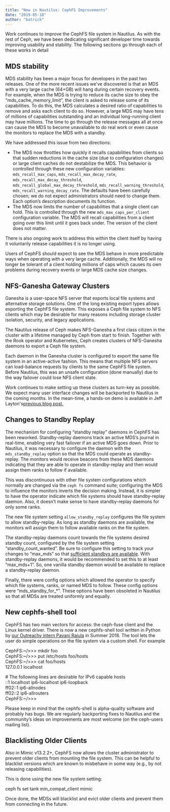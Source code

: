 ```yaml
---
title: "New in Nautilus: CephFS Improvements"
date: "2019-05-18"
author: "batrick"
---
```


Work continues to improve the CephFS file system in Nautilus. As with the rest of Ceph, we have been dedicating significant developer time towards improving usability and stability. The following sections go through each of these works in detail

## **MDS stability**  

MDS stability has been a major focus for developers in the past two releases. One of the more recent issues we’ve discovered is that an MDS with a very large cache (64+GB) will hang during certain recovery events. For example, when the MDS is trying to reduce its cache size to obey the “mds\_cache\_memory\_limit”, the client is asked to release some of its capabilities. To do this, the MDS calculates a desired ratio of capabilities to remove and asks each client to do so. However, a large MDS may have tens of millions of capabilities outstanding and an individual long-running client may have millions. The time to go through the release messages all at once can cause the MDS to become unavailable to do real work or even cause the monitors to replace the MDS with a standby.  

We have addressed this issue from two directions:  

- The MDS now throttles how quickly it recalls capabilities from clients so that sudden reductions in the cache size (due to configuration changes) or large client caches do not destabilize the MDS. This behavior is controlled through these new configuration variables: `mds_recall_max_caps`, `mds_recall_max_decay_rate`, `mds_recall_max_decay_threshold`, `mds_recall_global_max_decay_threshold`, `mds_recall_warning_threshold`, `mds_recall_warning_decay_rate`. The defaults have been carefully chosen; we do not expect administrators should need to change them. Each option’s description documents its function.
- The MDS now limits the number of capabilities that a single client can hold. This is controlled through the new `mds_max_caps_per_client` configuration variable. The MDS will recall capabilities from a client going over this limit until it goes back under. The version of the client does not matter.

There is also ongoing work to address this within the client itself by having it voluntarily release capabilities it is no longer using.  

Users of CephFS should expect to see the MDS behave in more predictable ways when operating with a very large cache. Additionally, the MDS will no longer be tolerant of a client holding millions of caps which causes its own problems during recovery events or large MDS cache size changes.

## **NFS-Ganesha Gateway Clusters**  

Ganesha is a user-space NFS server that exports local file systems and alternative storage solutions. One of the long existing export types allows exporting the CephFS file system. This exposes a Ceph file system to NFS clients which may be desirable for many reasons including storage cluster isolation, security, and legacy applications.  

The Nautilus release of Ceph makes NFS-Ganesha a first class citizen in the cluster with a lifetime managed by Ceph from start to finish. Together with the Rook operator and Kubernetes, Ceph creates clusters of NFS-Ganesha daemons to export a Ceph file system.  

Each daemon in the Ganesha cluster is configured to export the same file system in an active-active fashion. This means that multiple NFS servers can load-balance requests by clients to the same CephFS file system. Before Nautilus, this was an unsafe configuration (done manually) due to the way failover could lose NFS client state.  

Work continues to make setting up these clusters as turn-key as possible. We expect many user interface changes will be backported to Nautilus in the coming months. In the mean-time, a hands-on demo is available in Jeff Layton's[previous blog post.](https://ceph.com/community/deploying-a-cephnfs-server-cluster-with-rook/)  

## **Changes to Standby Replay**  

The mechanism for configuring “standby replay” daemons in CephFS has been reworked. Standby-replay daemons track an active MDS’s journal in real-time, enabling very fast failover if an active MDS goes down. Prior to Nautilus, it was necessary to configure the daemon with the `mds_standby_replay` option so that the MDS could operate as standby-replay. The monitors would receive beacons from these MDS daemons indicating that they are able to operate in standby-replay and then would assign them ranks to follow if available.  

This was discontinuous with other file system configurations which normally are changed via the `ceph fs` command suite; configuring the MDS to influence the monitors inverts the decision making. Instead, it is simpler to have the operator indicate which file systems should have standby-replay daemon. Also, it doesn’t make sense to have standby-replay daemons for only some ranks.  

The new file system setting `allow_standby_replay` configures the file system to allow standby-replay. As long as standby daemons are available, the monitors will assign them to follow available ranks on the file system.  

The standby-replay daemons count towards the file systems desired standby count, configured by the file system setting “standby\_count\_wanted”. Be sure to configure this setting to track your changes to “max\_mds” so that [sufficient standbys are available](http://docs.ceph.com/docs/nautilus/cephfs/health-messages/#cluster-health-checks). With standby-replay daemons, it would be recommended to set this to at least “max\_mds+1”. So, one vanilla standby daemon would be available to replace a standby-replay daemon.

Finally, there were config options which allowed the operator to specify which file systems, ranks, or named MDS to follow. These config options were “mds\_standby\_for\_\*”. These options have been obsoleted in Nautilus so that all MDSs are treated uniformly and equally.

## **New cephfs-shell tool**  

CephFS has two main vectors for access: the ceph-fuse client and the Linux kernel driver. There is now a new cephfs-shell tool written in Python by [our Outreachy intern Pavani Rajula](https://rpavani1998.github.io/) in Summer 2018. The tool lets the user do simple operations on the file system via a custom shell. For example

CephFS:~/>>> mkdir foo  
CephFS:~/>>> put /etc/hosts foo/hosts  
CephFS:~/>>> cat foo/hosts  
127.0.0.1       localhost  
  
\# The following lines are desirable for IPv6 capable hosts  
::1     localhost ip6-localhost ip6-loopback  
ff02::1 ip6-allnodes  
ff02::2 ip6-allrouters  
CephFS:~/>>> 

Please keep in mind that the cephfs-shell is alpha-quality software and probably has bugs. We are regularly backporting fixes to Nautilus and the community’s ideas on improvements are most welcome (on the ceph-users mailing list).  

## **Blacklisting Older Clients**  

Also in Mimic v13.2.2+, CephFS now allows the cluster administrator to prevent older clients from mounting the file system. This can be helpful to blacklist versions which are known to misbehave in some way (e.g., by not releasing capabilities).  

This is done using the new file system setting:  

ceph fs set tank min\_compat\_client mimic  

Once done, the MDSs will blacklist and evict older clients and prevent them from connecting in the future.

